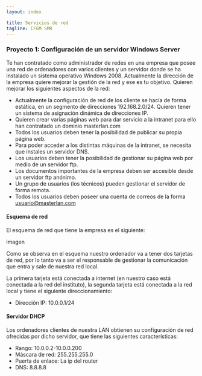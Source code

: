 ```yaml
---
layout: index

title: Servicios de red 
tagline: CFGM SMR
---
```

### Proyecto 1: Configuración de un servidor Windows Server

Te han contratado como administrador de redes en una empresa que posee una red de ordenadores con varios clientes 
y un servidor donde se ha instalado un sistema operativo Windows 2008. Actualmente la dirección de la empresa quiere 
mejorar la gestión de la red y ese es tu objetivo. Quieren mejorar los siguientes aspectos de la red:
* Actualmente la configuración de red de los cliente se hacía de forma estática, en un segmento de direcciones 192.168.2.0/24. Quieren tener un sistema de asignación dinámica de direcciones IP.
* Quieren crear varias páginas web para dar servicio a la intranet para ello han contratado un dominio masterlan.com
* Todos los usuarios deben tener la posibilidad de publicar su propia página web.
* Para poder acceder a los distintas máquinas de la intranet, se necesita que instales un servidor DNS.
* Los usuarios deben tener la posibilidad de gestionar su página web por medio de un servidor ftp.
* Los documentos importantes de la empresa deben ser accesible desde un servidor ftp anónimo.
* Un grupo de usuarios (los técnicos) pueden gestionar el servidor de forma remota.
* Todos los usuarios deben poseer una cuenta de correos de la forma usuario@masterlan.com

#### Esquema de red

El esquema de red que tiene la empresa es el siguiente:

imagen

Como se observa en el esquema nuestro ordenador va a tener dos tarjetas de red, por lo tanto va a ser el
responsable de gestionar la comunicación que entra y sale de nuestra red local.

La primera tarjeta está conectada a internet (en nuestro caso está conectada a la red del instituto), la segunda
tarjeta está conectada a la red local y tiene el siguiente direccionamiento:

* Dirección IP: 10.0.0.1/24

#### Servidor DHCP

Los ordenadores clientes de nuestra LAN obtienen su configuración de red ofrecidas por dicho servidor, que tiene las siguientes características:

* Rango: 10.0.0.2-10.0.0.200
* Máscara de red: 255.255.255.0 
* Puerta de enlace: La ip del router
* DNS: 8.8.8.8



